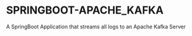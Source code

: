 # SPRINGBOOT-APACHE_KAFKA
A SpringBoot Application that streams all  logs to an Apache Kafka Server
